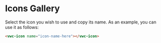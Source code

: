 # Icons Gallery

Select the icon you wish to use and copy its name. 
As an example, you can use it as follows:

```html
<vwc-icon name="icon-name-here"></vwc-icon>
```

<vwc-text-field id="iconsTextField" icon="search-line" label="Search Icons" oninput="onClickFilter()" style="display: flex;"></vwc-text-field>

<vwc-tag-group onclick="onClickFilter()">
  <vwc-tag id="solidTag" label="Solid" selectable></vwc-tag>
  <vwc-tag id="linearTag" label="Linear" selectable></vwc-tag>
  <vwc-tag id="singleTag" label="Single Color" selectable></vwc-tag>
  <vwc-tag id="multiTag" label="Multi Color" selectable></vwc-tag>
</vwc-tag-group>

<vwc-layout id="iconsLayout" gutters="small" column-basis="small" style="--layout-column-gap: 0; --layout-row-gap: 0;"></vwc-layout>

<vwc-button id="showMoreButton" label="Show More" appearance='filled' onclick="showMore()" style="display: flex;"></vwc-button>

<script async>

  const VERSION = "4.1.2";
  const ICONS_TO_SHOW = 16;
  let jsonData;
  let index = 0;
  let iconsShown = ICONS_TO_SHOW;

  fetchJSONData();

  async function fetchJSONData() {
    const response = await fetch(`https://icon.resources.vonage.com/v${VERSION}/manifest.json`);
    jsonData = await response.json();

    showIcons(jsonData);
  } 

  function showIcons(data) {
    index = 0;
    while (last = iconsLayout.lastChild) iconsLayout.removeChild(last);
    while(index < data.length){
      addIcon(data[index].id);
      if(++ index >= ICONS_TO_SHOW) break;
    }
    disableShowMoreButton(data);
  }

  function showMoreIcons(data){
    while(index < data.length){
      addIcon(data[index].id);
      if(++ index >= iconsShown) break;
    }
    disableShowMoreButton(data);
  }

  function disableShowMoreButton(data){
    showMoreButton.disabled = (iconsShown >= data.length);
  }

  function showMore(){
    iconsShown += ICONS_TO_SHOW;
    filterIcons();
  }

  function addIcon(id){
      const emptyState = document.createElement('vwc-empty-state');
      emptyState.headline = emptyState.icon = id;
      iconsLayout.appendChild(emptyState);
  }

  function onClickFilter() {
    iconsShown = ICONS_TO_SHOW;
    filterIcons();
  }

  function filterIcons() {
    let iconsArray = jsonData.filter(item => item.keyword.some(icon => icon.includes(iconsTextField.value)));

    iconsArray = filterIconsByTags(iconsArray);
    iconsShown > ICONS_TO_SHOW ? showMoreIcons(iconsArray) : showIcons(iconsArray);
  }

   function filterIconsByTags(iconsArray) {
    if(solidTag.selected){
      iconsArray = iconsArray.filter(item => item.tag.some(icon => icon === "style_weight_solid"));
    }
    if(linearTag.selected){
      iconsArray = iconsArray.filter(item => item.tag.some(icon => icon === "style_weight_regular"));
    }
    if(singleTag.selected){
      iconsArray = iconsArray.filter(item => item.tag.some(icon => icon === "style_color_single"));
    }
    if(multiTag.selected){
      iconsArray = iconsArray.filter(item => item.tag.some(icon => icon === "style_color_multi"));
    }

    return iconsArray;
   }

</script>